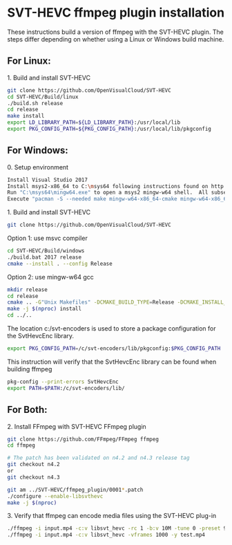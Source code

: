 # SVT-HEVC ffmpeg plugin installation

These instructions build a version of ffmpeg with the SVT-HEVC plugin.  The steps differ depending
on whether using a Linux or Windows build machine.

## For Linux:

1\. Build and install SVT-HEVC

``` bash
git clone https://github.com/OpenVisualCloud/SVT-HEVC
cd SVT-HEVC/Build/linux
./build.sh release
cd release
make install
export LD_LIBRARY_PATH=${LD_LIBRARY_PATH}:/usr/local/lib
export PKG_CONFIG_PATH=${PKG_CONFIG_PATH}:/usr/local/lib/pkgconfig
```
## For Windows:
0\. Setup environment
``` bash
Install Visual Studio 2017
Install msys2-x86_64 to C:\msys64 following instructions found on http://www.msys2.org/
Run "C:\msys64\mingw64.exe" to open a msys2 mingw-w64 shell.  All subsequent build steps should be done in this shell.
Execute "pacman -S --needed make mingw-w64-x86_64-cmake mingw-w64-x86_64-gcc mingw-w64-x86_64-yasm mingw-w64-x86_64-SDL2 perl diffutils pkg-config git tar" in the console
```
1\. Build and install SVT-HEVC
``` bash
git clone https://github.com/OpenVisualCloud/SVT-HEVC
```
Option 1: use msvc compiler
``` bash
cd SVT-HEVC/Build/windows
./build.bat 2017 release
cmake --install . --config Release
```
Option 2: use mingw-w64 gcc
``` bash
mkdir release
cd release
cmake .. -G"Unix Makefiles" -DCMAKE_BUILD_TYPE=Release -DCMAKE_INSTALL_PREFIX=C:/svt-encoders -DBUILD_SHARED_LIBS=off
make -j $(nproc) install
cd ../..
```
The location c:/svt-encoders is used to store a package configuration for the SvtHevcEnc library.
``` bash
export PKG_CONFIG_PATH=/c/svt-encoders/lib/pkgconfig:$PKG_CONFIG_PATH
```
This instruction will verify that the SvtHevcEnc library can be found when building ffmpeg
``` bash
pkg-config --print-errors SvtHevcEnc
export PATH=$PATH:/c/svt-encoders/lib/
```
## For Both:
2\. Install FFmpeg with SVT-HEVC FFmpeg plugin
``` bash
git clone https://github.com/FFmpeg/FFmpeg ffmpeg
cd ffmpeg

# The patch has been validated on n4.2 and n4.3 release tag
git checkout n4.2
or 
git checkout n4.3

git am ../SVT-HEVC/ffmpeg_plugin/0001*.patch
./configure --enable-libsvthevc
make -j $(nproc)
```
3\. Verify that ffmpeg can encode media files using the SVT-HEVC plug-in
``` bash
./ffmpeg -i input.mp4 -c:v libsvt_hevc -rc 1 -b:v 10M -tune 0 -preset 9 -y test.265
./ffmpeg -i input.mp4 -c:v libsvt_hevc -vframes 1000 -y test.mp4
```
